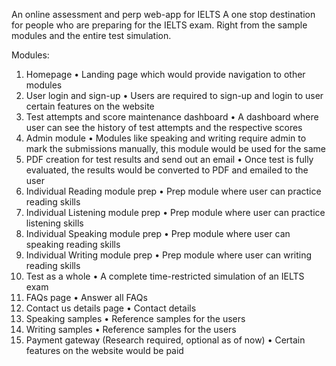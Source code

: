 An online assessment and perp web-app for IELTS
A one stop destination for people who are preparing for the IELTS exam. Right from the sample modules and the entire test simulation.

Modules:
1.	Homepage
•	Landing page which would provide navigation to other modules
2.	User login and sign-up
•	Users are required to sign-up and login to user certain features on the website
3.	Test attempts and score maintenance dashboard
•	A dashboard where user can see the history of test attempts and the respective scores
4.	Admin module
•	Modules like speaking and writing require admin to mark the submissions manually, this module would be used for the same
5.	PDF creation for test results and send out an email
•	Once test is fully evaluated, the results would be converted to PDF and emailed to the user
6.	Individual Reading module prep 
•	Prep module where user can practice reading skills
7.	Individual Listening module prep
•	Prep module where user can practice listening skills
8.	Individual Speaking module prep
•	Prep module where user can speaking reading skills
9.	Individual Writing module prep
•	Prep module where user can writing reading skills
10.	Test as a whole
•	A complete time-restricted simulation of an IELTS exam
11.	FAQs page
•	Answer all FAQs
12.	Contact us details page
•	Contact details
13.	Speaking samples
•	Reference samples for the users
14.	Writing samples
•	Reference samples for the users
15.	Payment gateway (Research required, optional as of now)
•	Certain features on the website would be paid
